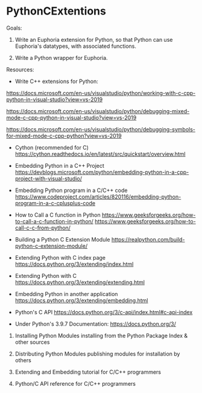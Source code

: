 # PythonCExtentions

Goals:

1. Write an Euphoria extension for Python, so that Python can use Euphoria's datatypes, with associated functions.

2. Write a Python wrapper for Euphoria.

Resources:

* Write C++ extensions for Python:

https://docs.microsoft.com/en-us/visualstudio/python/working-with-c-cpp-python-in-visual-studio?view=vs-2019

https://docs.microsoft.com/en-us/visualstudio/python/debugging-mixed-mode-c-cpp-python-in-visual-studio?view=vs-2019

https://docs.microsoft.com/en-us/visualstudio/python/debugging-symbols-for-mixed-mode-c-cpp-python?view=vs-2019

* Cython (recommended for C)
https://cython.readthedocs.io/en/latest/src/quickstart/overview.html

* Embedding Python in a C++ Project
https://devblogs.microsoft.com/python/embedding-python-in-a-cpp-project-with-visual-studio/

* Embedding Python program in a C/C++ code
https://www.codeproject.com/articles/820116/embedding-python-program-in-a-c-cplusplus-code

* How to Call a C function in Python
https://www.geeksforgeeks.org/how-to-call-a-c-function-in-python/
https://www.geeksforgeeks.org/how-to-call-c-c-from-python/

* Building a Python C Extension Module
https://realpython.com/build-python-c-extension-module/

* Extending Python with C index page
https://docs.python.org/3/extending/index.html

* Extending Python with C
https://docs.python.org/3/extending/extending.html

* Embedding Python in another application
https://docs.python.org/3/extending/embedding.html

* Python's C API
https://docs.python.org/3/c-api/index.html#c-api-index

* Under Python's 3.9.7 Documentation:
https://docs.python.org/3/

1. Installing Python Modules
installing from the Python Package Index & other sources

2. Distributing Python Modules
publishing modules for installation by others

3. Extending and Embedding
tutorial for C/C++ programmers

4. Python/C API
reference for C/C++ programmers
